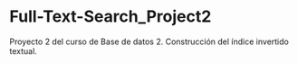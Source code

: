 # Full-Text-Search_Project2
Proyecto 2 del curso de Base de datos 2. Construcción del índice invertido textual.
